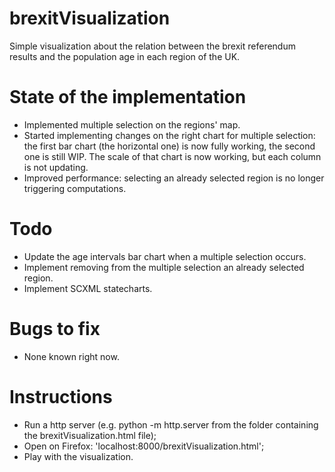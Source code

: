 # brexitVisualization

Simple visualization about the relation between the brexit referendum results and the population age in each region of the UK.

# State of the implementation

-	Implemented multiple selection on the regions' map.
-	Started implementing changes on the right chart for multiple selection: the first bar chart (the horizontal one) is now fully working, the second one is still WIP. The scale of that chart is now working, but each column is not updating.
-	Improved performance: selecting an already selected region is no longer triggering computations.

# Todo 

-	Update the age intervals bar chart when a multiple selection occurs.
-	Implement removing from the multiple selection an already selected region.
-	Implement SCXML statecharts.

# Bugs to fix

-	None known right now.

# Instructions

- 	Run a http server (e.g. python -m http.server from the folder containing the brexitVisualization.html file);
- 	Open on Firefox: 'localhost:8000/brexitVisualization.html';
- 	Play with the visualization.
